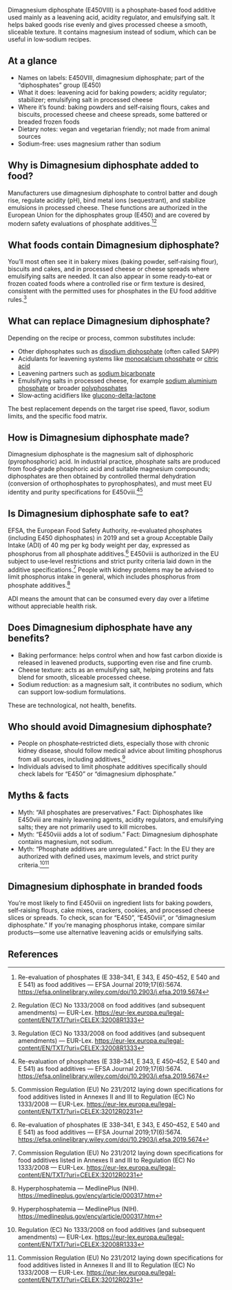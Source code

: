 Dimagnesium diphosphate (E450VIII) is a phosphate-based food additive used mainly as a leavening acid, acidity regulator, and emulsifying salt. It helps baked goods rise evenly and gives processed cheese a smooth, sliceable texture. It contains magnesium instead of sodium, which can be useful in low‑sodium recipes.

<!--more-->

## At a glance
- Names on labels: E450VIII, dimagnesium diphosphate; part of the “diphosphates” group (E450)
- What it does: leavening acid for baking powders; acidity regulator; stabilizer; emulsifying salt in processed cheese
- Where it’s found: baking powders and self‑raising flours, cakes and biscuits, processed cheese and cheese spreads, some battered or breaded frozen foods
- Dietary notes: vegan and vegetarian friendly; not made from animal sources
- Sodium-free: uses magnesium rather than sodium

## Why is Dimagnesium diphosphate added to food?
Manufacturers use dimagnesium diphosphate to control batter and dough rise, regulate acidity (pH), bind metal ions (sequestrant), and stabilize emulsions in processed cheese. These functions are authorized in the European Union for the diphosphates group (E450) and are covered by modern safety evaluations of phosphate additives.[^2][^3]

## What foods contain Dimagnesium diphosphate?
You’ll most often see it in bakery mixes (baking powder, self‑raising flour), biscuits and cakes, and in processed cheese or cheese spreads where emulsifying salts are needed. It can also appear in some ready‑to‑eat or frozen coated foods where a controlled rise or firm texture is desired, consistent with the permitted uses for phosphates in the EU food additive rules.[^3]

## What can replace Dimagnesium diphosphate?
Depending on the recipe or process, common substitutes include:
- Other diphosphates such as [disodium diphosphate](/e450i-disodium-diphosphate) (often called SAPP)
- Acidulants for leavening systems like [monocalcium phosphate](/e341i-monocalcium-phosphate) or [citric acid](/e330-citric-acid)
- Leavening partners such as [sodium bicarbonate](/e500ii-sodium-bicarbonate)
- Emulsifying salts in processed cheese, for example [sodium aluminium phosphate](/e541-sodium-aluminium-phosphate) or broader [polyphosphates](/e452-polyphosphates)
- Slow‑acting acidifiers like [glucono-delta-lactone](/e575-glucono-delta-lactone)

The best replacement depends on the target rise speed, flavor, sodium limits, and the specific food matrix.

## How is Dimagnesium diphosphate made?
Dimagnesium diphosphate is the magnesium salt of diphosphoric (pyrophosphoric) acid. In industrial practice, phosphate salts are produced from food‑grade phosphoric acid and suitable magnesium compounds; diphosphates are then obtained by controlled thermal dehydration (conversion of orthophosphates to pyrophosphates), and must meet EU identity and purity specifications for E450viii.[^2][^1]

## Is Dimagnesium diphosphate safe to eat?
EFSA, the European Food Safety Authority, re‑evaluated phosphates (including E450 diphosphates) in 2019 and set a group Acceptable Daily Intake (ADI) of 40 mg per kg body weight per day, expressed as phosphorus from all phosphate additives.[^2] E450viii is authorized in the EU subject to use‑level restrictions and strict purity criteria laid down in the additive specifications.[^1] People with kidney problems may be advised to limit phosphorus intake in general, which includes phosphorus from phosphate additives.[^4]

ADI means the amount that can be consumed every day over a lifetime without appreciable health risk.

## Does Dimagnesium diphosphate have any benefits?
- Baking performance: helps control when and how fast carbon dioxide is released in leavened products, supporting even rise and fine crumb.
- Cheese texture: acts as an emulsifying salt, helping proteins and fats blend for smooth, sliceable processed cheese.
- Sodium reduction: as a magnesium salt, it contributes no sodium, which can support low‑sodium formulations.

These are technological, not health, benefits.

## Who should avoid Dimagnesium diphosphate?
- People on phosphate‑restricted diets, especially those with chronic kidney disease, should follow medical advice about limiting phosphorus from all sources, including additives.[^4]
- Individuals advised to limit phosphate additives specifically should check labels for “E450” or “dimagnesium diphosphate.”

## Myths & facts
- Myth: “All phosphates are preservatives.” Fact: Diphosphates like E450viii are mainly leavening agents, acidity regulators, and emulsifying salts; they are not primarily used to kill microbes.
- Myth: “E450viii adds a lot of sodium.” Fact: Dimagnesium diphosphate contains magnesium, not sodium.
- Myth: “Phosphate additives are unregulated.” Fact: In the EU they are authorized with defined uses, maximum levels, and strict purity criteria.[^3][^1]

## Dimagnesium diphosphate in branded foods
You’re most likely to find E450viii on ingredient lists for baking powders, self‑raising flours, cake mixes, crackers, cookies, and processed cheese slices or spreads. To check, scan for “E450”, “E450viii”, or “dimagnesium diphosphate.” If you’re managing phosphorus intake, compare similar products—some use alternative leavening acids or emulsifying salts.

## References
[^1]: Commission Regulation (EU) No 231/2012 laying down specifications for food additives listed in Annexes II and III to Regulation (EC) No 1333/2008 — EUR-Lex. https://eur-lex.europa.eu/legal-content/EN/TXT/?uri=CELEX:32012R0231
[^2]: Re-evaluation of phosphates (E 338–341, E 343, E 450–452, E 540 and E 541) as food additives — EFSA Journal 2019;17(6):5674. https://efsa.onlinelibrary.wiley.com/doi/10.2903/j.efsa.2019.5674
[^3]: Regulation (EC) No 1333/2008 on food additives (and subsequent amendments) — EUR-Lex. https://eur-lex.europa.eu/legal-content/EN/TXT/?uri=CELEX:32008R1333
[^4]: Hyperphosphatemia — MedlinePlus (NIH). https://medlineplus.gov/ency/article/000317.htm
